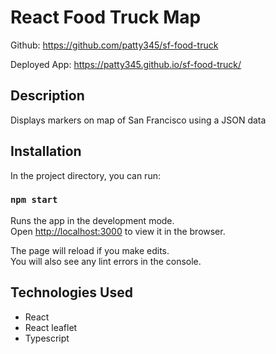 # React Food Truck Map

Github: https://github.com/patty345/sf-food-truck

Deployed App: https://patty345.github.io/sf-food-truck/

## Description
Displays markers on map of San Francisco using a JSON data

## Installation
In the project directory, you can run:

### `npm start`

Runs the app in the development mode.\
Open [http://localhost:3000](http://localhost:3000) to view it in the browser.

The page will reload if you make edits.\
You will also see any lint errors in the console.


## Technologies Used

- React
- React leaflet
- Typescript

